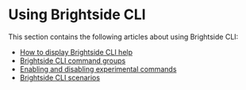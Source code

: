 # Using Brightside CLI

This section contains the following articles about using Brightside CLI:

- [How to display Brightside CLI help](cli-howtodisplaybrightsidehelp.md)
- [Brightside CLI command groups](cli-commandgroups.md)
- [Enabling and disabling experimental commands](cli-enabledisablexperimentalcommands.md)
- [Brightside CLI scenarios](cli-scenarios.md)
